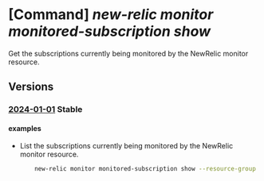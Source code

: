 # [Command] _new-relic monitor monitored-subscription show_

Get the subscriptions currently being monitored by the NewRelic monitor resource.

## Versions

### [2024-01-01](/Resources/mgmt-plane/L3N1YnNjcmlwdGlvbnMve30vcmVzb3VyY2Vncm91cHMve30vcHJvdmlkZXJzL25ld3JlbGljLm9ic2VydmFiaWxpdHkvbW9uaXRvcnMve30vbW9uaXRvcmVkc3Vic2NyaXB0aW9ucy97fQ==/2024-01-01.xml) **Stable**

<!-- mgmt-plane /subscriptions/{}/resourcegroups/{}/providers/newrelic.observability/monitors/{}/monitoredsubscriptions/{} 2024-01-01 -->

#### examples

- List the subscriptions currently being monitored by the NewRelic monitor resource.
    ```bash
        new-relic monitor monitored-subscription show --resource-group MyResourceGroup --monitor-name MyNewRelicMonitor --configuration-name default
    ```
